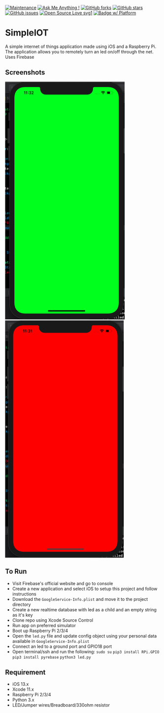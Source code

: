 [![Maintenance](https://img.shields.io/badge/Maintained%3F-yes-green.svg)](https://GitHub.com/Naereen/StrapDown.js/graphs/commit-activity)
[![Ask Me Anything !](https://img.shields.io/badge/Ask%20me-anything-1abc9c.svg)](https://GitHub.com/Naereen/ama)
[![GitHub forks](https://img.shields.io/github/forks/saswatamcode/simpleIOT.svg?style=social&label=Fork&maxAge=2592000)](https://GitHub.com/saswatamcode/simpleIOT/network/)
[![GitHub stars](https://img.shields.io/github/stars/saswatamcode/simpleIOT.svg?style=social&label=Star&maxAge=2592000)](https://GitHub.com/saswatamcode/simpleIOT/stargazers/)
[![GitHub issues](https://img.shields.io/github/issues/saswatamcode/simpleIOT.svg)](https://GitHub.com/saswatamcode/simpleIOT/issues/)
[![Open Source Love svg1](https://badges.frapsoft.com/os/v1/open-source.svg?v=103)](https://github.com/ellerbrock/open-source-badges/)
[![Badge w/ Platform](https://cocoapod-badges.herokuapp.com/p/NSStringMask/badge.svg)](https://cocoadocs.org/docsets/NSStringMask)


# SimpleIOT
A simple internet of things application made using iOS and a Raspberry Pi. The application allows you to remotely turn an led on/off through the net. Uses Firebase

## Screenshots

![Screenshot-on!](screenshots/Screenshot-on.png) ![Screenshot-off!](screenshots/Screenshot-off.png)

## To Run
- Visit Firebase's official website and go to console
- Create a new application and select iOS to setup this project and follow instructions
- Download the `GoogleService-Info.plist` and move it to the project directory
- Create a new realtime database with led as a child and an empty string as it's key
- Clone repo using Xcode Source Control
- Run app on preferred simulator
- Boot up Raspberry Pi 2/3/4
- Open the `led.py` file and update config object using your personal data available in `GoogleService-Info.plist`
- Connect an led to a ground port and GPIO18 port
- Open terminal/ssh and run the following:
`sudo su`
`pip3 install RPi.GPIO`
`pip3 install pyrebase`
`python3 led.py`

## Requirement
- iOS 13.x
- Xcode 11.x
- Raspberry Pi 2/3/4
- Python 3.x
- LED/Jumper wires/Breadboard/330ohm resistor

